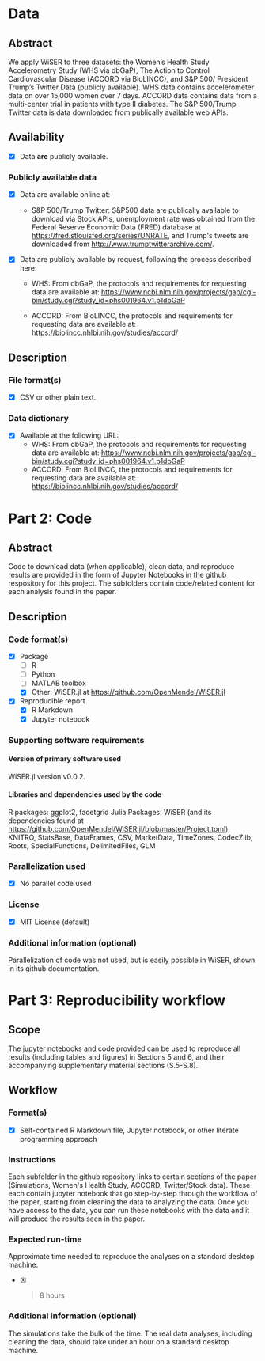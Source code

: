 # Data

## Abstract

We apply WiSER to three datasets: the Women’s Health Study Accelerometry Study (WHS via dbGaP), The Action to Control Cardiovascular Disease (ACCORD via BioLINCC), and S&P 500/ President Trump’s Twitter Data (publicly available). WHS data contains accelerometer data on over 15,000 women over 7 days. ACCORD data contains data from a multi-center trial in patients with type II diabetes. The S&P 500/Trump Twitter data is data downloaded from publically available web APIs.  


## Availability


- [x] Data **are** publicly available.

### Publicly available data

- [x] Data are available online at:
    - S&P 500/Trump Twitter: S&P500 data are publically available to download via Stock APIs, unemployment rate was obtained from the Federal Reserve Economic Data (FRED) database at https://fred.stlouisfed.org/series/UNRATE, and Trump's tweets are downloaded from http://www.trumptwitterarchive.com/.

- [x] Data are publicly available by request, following the process described here:

    * WHS: From dbGaP, the protocols and requirements for requesting data are available at: https://www.ncbi.nlm.nih.gov/projects/gap/cgi-bin/study.cgi?study_id=phs001964.v1.p1dbGaP

    * ACCORD: From BioLINCC, the protocols and requirements for requesting data are available at:  https://biolincc.nhlbi.nih.gov/studies/accord/ 


## Description

### File format(s)

- [x] CSV or other plain text.

### Data dictionary
- [x] Available at the following URL: 
    - WHS: From dbGaP, the protocols and requirements for requesting data are available at: https://www.ncbi.nlm.nih.gov/projects/gap/cgi-bin/study.cgi?study_id=phs001964.v1.p1dbGaP
    - ACCORD: From BioLINCC, the protocols and requirements for requesting data are available at:  https://biolincc.nhlbi.nih.gov/studies/accord/ 

# Part 2: Code

## Abstract

Code to download data (when applicable), clean data, and reproduce results are provided in the form of Jupyter Notebooks in the github respository for this project. The subfolders contain code/related content for each analysis found in the paper. 

## Description

### Code format(s)


- [x] Package
    - [ ] R
    - [ ] Python
    - [ ] MATLAB toolbox
    - [x] Other: WiSER.jl at https://github.com/OpenMendel/WiSER.jl 
- [x] Reproducible report 
    - [x] R Markdown
    - [x] Jupyter notebook

### Supporting software requirements

#### Version of primary software used

WiSER.jl version v0.0.2.

#### Libraries and dependencies used by the code

R packages: ggplot2, facetgrid
Julia Packages: WiSER (and its dependencies found at https://github.com/OpenMendel/WiSER.jl/blob/master/Project.toml), KNITRO, StatsBase, DataFrames, CSV, MarketData, TimeZones, CodecZlib, Roots, SpecialFunctions, DelimitedFiles, GLM




### Parallelization used

- [x] No parallel code used


### License

- [x] MIT License (default)


### Additional information (optional)

Parallelization of code was not used, but is easily possible in WiSER, shown in its github documentation. 

# Part 3: Reproducibility workflow


## Scope

The jupyter notebooks and code provided can be used to reproduce all results (including tables and figures) in Sections 5 and 6, and their accompanying supplementary material sections (S.5-S.8). 

## Workflow

### Format(s)

- [x] Self-contained R Markdown file, Jupyter notebook, or other literate programming approach

### Instructions

Each subfolder in the github repository links to certain sections of the paper (Simulations, Women's Health Study, ACCORD, Twitter/Stock data). These each contain jupyter notebook that go step-by-step through the workflow of the paper, starting from cleaning the data to analyzing the data. Once you have access to the data, you can run these notebooks with the data and it will produce the results seen in the paper. 

### Expected run-time

Approximate time needed to reproduce the analyses on a standard desktop machine:
- [x] > 8 hours

### Additional information (optional)

The simulations take the bulk of the time. The real data analyses, including cleaning the data, should take under an hour on a standard desktop machine. 


